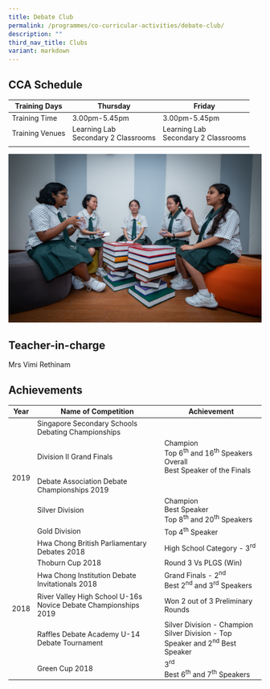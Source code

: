 ```yaml
---
title: Debate Club
permalink: /programmes/co-curricular-activities/debate-club/
description: ""
third_nav_title: Clubs
variant: markdown
---
```

CCA Schedule
------------

| Training Days | Thursday | Friday |   
| --- | --- | --- | 
| Training Time | 3.00pm-5.45pm | 3.00pm-5.45pm |   
| Training Venues | Learning Lab  <br> Secondary 2 Classrooms | Learning Lab  <br> Secondary 2 Classrooms |   
| | | |

![](/images/debateclub1.jpg)

Teacher-in-charge
------------------

Mrs Vimi Rethinam


Achievements
------------

<table>
<thead>
  <tr>
    <th>Year</th>
    <th>Name of Competition</th>
    <th>Achievement</th>
  </tr>
</thead>
<tbody>
  <tr>
    <td rowspan="5">2019</td>
    <td>Singapore Secondary Schools Debating Championships</td>
    <td></td>
  </tr>
  <tr>
    <td>Division II Grand Finals<br></td>
		<td>Champion<br>Top 6<sup>th</sup> and 16<sup>th</sup> Speakers Overall<br>Best Speaker of the Finals<br></td>
  </tr>
  <tr>
    <td>Debate Association Debate Championships 2019</td>
    <td></td>
  </tr>
  <tr>
    <td>Silver Division </td>
    <td>Champion<br>Best Speaker<br>Top 8<sup>th</sup> and 20<sup>th</sup> Speakers  </td>
  </tr>
  <tr>
    <td>Gold Division </td>
    <td>Top 4<sup>th</sup> Speaker </td>
  </tr>
  <tr>
    <td rowspan="6"> 2018</td>
    <td>Hwa Chong British Parliamentary Debates 2018 </td>
    <td>High School Category - 3<sup>rd</sup>
  </td></tr>
  <tr>
    <td>Thoburn Cup 2018</td>
    <td>Round 3 Vs PLGS (Win) </td>
  </tr>
  <tr>
    <td>Hwa Chong Institution Debate Invitationals 2018 </td>
    <td>Grand Finals - 2<sup>nd</sup><br>Best 2<sup>nd</sup> and 3<sup>rd</sup> Speakers 
		</td>
  </tr>
  <tr>
    <td>River Valley High School U-16s Novice Debate Championships 2019</td>
    <td>Won 2 out of 3 Preliminary Rounds </td>
  </tr>
  <tr>
    <td>Raffles Debate Academy U-14 Debate Tournament </td>
    <td>Silver Division - Champion<br>Silver Division - Top Speaker and 2<sup>nd</sup> Best Speaker </td>
  </tr>
  <tr>
    <td>Green Cup 2018 </td>
    <td>3<sup>rd</sup><br>Best 6<sup>th</sup> and 7<sup>th</sup> Speakers</td>
  </tr>
	<tr></tr>
</tbody>
</table>